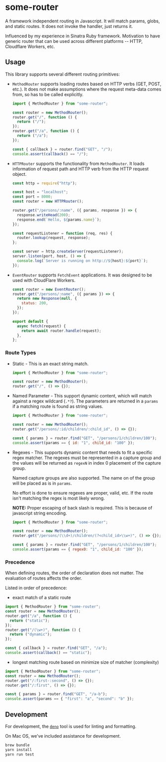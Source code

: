 # some-router

A framework independent routing in Javascript. It will match params, globs, and
static routes. It does not invoke the handler, just returns it.

Influenced by my experience in Sinatra Ruby framework. Motivation to have
generic router that can be used across different platforms -- HTTP, Cloudflare
Workers, etc.

## Usage

This library supports several different routing primitives:

- `MethodRouter` supports loading routes based on HTTP verbs (GET, POST, etc.).
  It does not make assumptions where the request meta-data comes from, so has to
  be called explicitly.

  ```javascript
  import { MethodRouter } from "some-router";

  const router = new MethodRouter();
  router.get("/", function () {
    return ("/");
  });
  router.get("/a", function () {
    return ("/a");
  });

  const { callback } = router.find("GET", "/");
  console.assert(callback() == "/");
  ```

- `HTTPRouter` supports the functionality from `MethodRouter`. It loads
  information of request path and HTTP verb from the HTTP request object.

  ```javascript
  const http = require("http");

  const host = "localhost";
  const port = 8000;
  const router = new HTTPRouter();

  router.get("/persons/:name", ({ params, response }) => {
    response.writeHead(200);
    response.end(`Hello, ${params.name}`);
  });

  const requestListener = function (req, res) {
    router.lookup(request, response);
  };

  const server = http.createServer(requestListener);
  server.listen(port, host, () => {
    console.log(`Server is running on http://${host}:${port}`);
  });
  ```

- `EventRouter` supports `FetchEvent` applications. It was designed to be used
  with CloudFlare Workers.

  ```javascript
  const router = new EventRouter();
  router.get("/persons/:name", ({ params }) => {
    return new Response(null, {
      status: 200,
    });
  });

  export default {
    async fetch(request) {
      return await router.handle(request);
    },
  };
  ```

### Route Types

- Static - This is an exact string match.

  ```javascript
  import { MethodRouter } from "some-router";

  const router = new MethodRouter();
  router.get("/", () => {});
  ```

- Named Parameter - This support dynamic content, which will match against a
  regex wildcard (`.*?`). The parameters are returned in a `params` if a
  matching route is found as string values.

  ```javascript
  import { MethodRouter } from "some-router";

  const router = new MethodRouter();
  router.get("/persons/:id/children/:child_id", () => {});

  const { params } = router.find("GET", "/persons/1/children/100");
  console.assert(params == { id: "1", child_id: "100" });
  ```

- Regexes - This supports dynamic content that needs to fit a specific regex
  matcher. The regexes must be represented in a capture group and the values
  will be returned as `regexN` in index 0 placement of the capture group.

  Named capture groups are also supported. The name on of the group will be
  placed as is in `params`.

  No effort is done to ensure regexes are proper, valid, etc. If the route isn't
  matching the regex is most likely wrong.

  **NOTE:** Proper escaping of back slash is required. This is because of
  javascript string encoding.

  ```javascript
  import { MethodRouter } from "some-router";

  const router = new MethodRouter();
  router.get("/persons/(\\d+)/children/(?<child_id>\\w+)", () => {});

  const { params } = router.find("GET", "/persons/1/children/100");
  console.assert(params == { regex0: "1", child_id: "100" });
  ```

### Precedence

When defining routes, the order of declaration does not matter. The evaluation
of routes affects the order.

Listed in order of precedence:

- exact match of a static route

```javascript
import { MethodRouter } from "some-router";
const router = new MethodRouter();
router.get("/a", function () {
  return ("static");
});
router.get("/(\w+)", function () {
  return ("dynamic");
});

const { callback } = router.find("GET", "/a");
console.assert(callback() == "static");
```

- longest matching route based on minimize size of matcher (complexity)

```javascript
import { MethodRouter } from "some-router";
const router = new MethodRouter();
router.get("/:first-:second", () => {});
router.get("/:first", () => {});

const { params } = router.find("GET", "/a-b");
console.assert(params == { "first": "a", "second": "b" });
```

## Development

For development, the [`deno`](https://deno.land/) tool is used for linting and
formatting.

On Mac OS, we've included assistance for development.

```bash
brew bundle
yarn install
yarn run test
```
